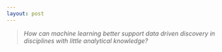 ```yaml
---
layout: post
---
```


>  _How can machine learning better support data driven discovery in disciplines with little analytical knowledge?_
